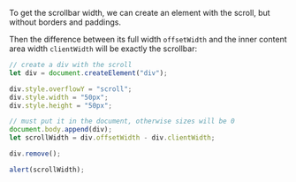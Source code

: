To get the scrollbar width, we can create an element with the scroll, but without borders and paddings.

Then the difference between its full width `offsetWidth` and the inner content area width `clientWidth` will be exactly the scrollbar:

```js run
// create a div with the scroll
let div = document.createElement("div");

div.style.overflowY = "scroll";
div.style.width = "50px";
div.style.height = "50px";

// must put it in the document, otherwise sizes will be 0
document.body.append(div);
let scrollWidth = div.offsetWidth - div.clientWidth;

div.remove();

alert(scrollWidth);
```
